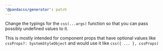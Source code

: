 ```yaml
---
'@pandacss/generator': patch
---
```


Change the typings for the `css(...args)` function so that you can pass possibly undefined values to it.

This is mostly intended for component props that have optional values like `cssProps?: SystemStyleObject` and would use
it like `css({ ... }, cssProps)`
